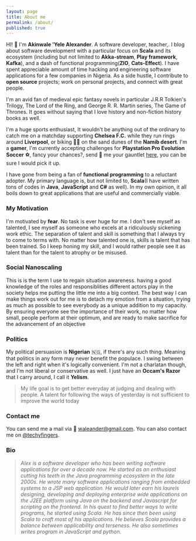 ```yaml
---
layout: page
title: About me
permalink: /about/
published: true
---
```


 HI! :open_hands: I'm **Akinwale 'Yele Alexander**. A software developer, teacher,. I blog about software development with a particular focus on **Scala** and its ecosystem (including but not limited to **Akka-stream**, **Play framework**, **Kafka**), and a dash of functional programming(**ZIO**, **Cats-Effect**). I have spent appreciable amount of time hacking and engineering software applications for a few companies in Nigeria. As a side hustle, I contribute to **open source** projects; work on personal projects, and connect with great people.
 
 I'm an avid fan of medieval epic fantasy novels in particular J.R.R Tolkien's Trilogy, The Lord of the Ring, and George R. R. Martin series, The Game of Thrones. It goes without saying that I love history and non-fiction history books as well.
 
  I'm a huge sports enthusiast, It wouldn't be anything out of the ordinary to catch me on a matchday supporting **Chelsea F.C.** while they run rings around **Liverpool**, or biking :mountain_biking_man: on the sand dunes of the **Namib desert**. I'm a **gamer**, I'm currently accepting challenges for **Playstation Pro Evolution Soccer** :soccer:, fancy your chances?, send :rocket: me your gauntlet [here](https://alexakinwale.com), you can be sure I would pick it up.
 
 I have gone from being a fan of **functional programming** to a reluctant adopter. My primary language is, but not limited to, **Scala**(I have written tons of codes in **Java**, **JavaScript** and **C#** as well). In my own opinion, it all boils down to great applications that are useful and commercially viable.

### My Motivation
I'm motivated by **fear**. No task is ever huge for me. I don't see myself as talented, I see myself as someone who excels at a ridiculously sickening work ethic. The separation of talent and skill is something that I always try to come to terms with. No matter how talented one is, skills is talent that has been trained. So I keep honing my skill, and I would rather people see it as talent than for the talent to atrophy or be misused.

### Social Nanoscaling

This is is the term I use to regain situation awareness. having a good knowledge of the roles and responsiblities different actors play in the society helps me putting the little me into a big context. The best way I can make things work out for me is to detach my emotion from a situation, trying as much as possible to see everybody as a unique addition to my capacity. By ensuring everyone see the importance of their work, no matter how small, people perform at their optimum, and are ready to make sacrifice for the advancement of an objective

### Politics

My political persuasion is **Nigerian** :nigeria:, if there's any such thing. Meaning that politics in any form may never benefit the populace. I swing between the left and right when it's logically convenient. I'm not a charlatan though, and I'm not liberal or conservative as well. I just have an **Occam's Razor** that I carry around, I call it **Yelism**.

> My life goal is to get better everyday at judging and dealing with people. 
> A talent for following the ways of yesterday is not sufficient to improve the world today

### Contact me
You can send me a mail via :email: [waleander@gmail.com](mailto:waleander@gmail.com). You can also contact me on [@techyfingers](https://twitter.com/techyfingers).

### Bio 
> _Alex is a software developer who has been writing software applications for over a decade now.  He started as an enthusiast cutting his teeth in the Java programming ecosystem in the late 2000s. He wrote many software applications ranging from embedded systems to a JSP web application. He would later earn his laurels designing, developing and deploying enterprise wide applications on the J2EE platform using Java on the backend and Javascript for scripting on the frontend. In his quest to find better ways to write programs, he started using Scala. He has since then been using Scala to craft most of his applications. He believes Scala provides a balance between applicability and terseness. He also sometimes writes program in JavaScript and python._


